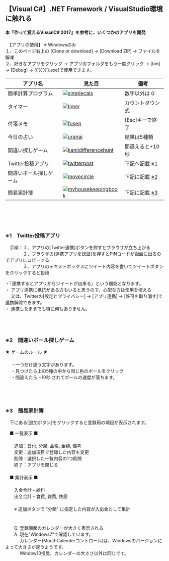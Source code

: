 
## 【Visual C#】.NET Framework / VisualStudio環境に触れる
#### 本『作って覚えるVisualC# 2017』を参考に、いくつかのアプリを開発  

　【アプリの使用】 ※ Windowsのみ  
１、このページ右上の [Clone or download] → [Download ZIP] → ファイルを解凍  
２、好きなアプリをクリック → アプリのフォルダをもう一度クリック → [bin] → [Debug] → [〇〇〇.exe]で使用できます。  

| アプリ名 | 見た目 | 備考 |
| -- | -- | -- |
| 簡単計算プログラム | [![simplecals](https://user-images.githubusercontent.com/39142850/42465438-ec2e5fd6-83e6-11e8-95c4-b375aa308b8d.jpg)](https://github.com/aocattleya/TestVisualC-/blob/master/SimpleCals/SimpleCals/Form1.cs) | 数字以外は 0 |
| タイマー | [![timer](https://user-images.githubusercontent.com/39142850/42465442-f0d8d96c-83e6-11e8-8c87-dae8b94006c8.jpg)](https://github.com/aocattleya/TestVisualC-/blob/master/Timer/Timer/Form1.cs) | カウントダウン式 |
| 付箋メモ | [![fusen](https://user-images.githubusercontent.com/39142850/42465448-f4443470-83e6-11e8-849d-a9af699e5d13.jpg)](https://github.com/aocattleya/TestVisualC-/blob/master/Fusen/Fusen/Form1.cs) | [Esc]キーで終了 |
| 今日の占い | [![uranai](https://user-images.githubusercontent.com/39142850/42465589-5fdc3b4c-83e7-11e8-8977-0e032a09d581.jpg)](https://github.com/aocattleya/TestVisualC-/blob/master/Uranai/Uranai/Form1.cs) | 結果は5種類 |
| 間違い探しゲーム | [![kanjidifferencehunt](https://user-images.githubusercontent.com/39142850/42587763-b04c87fe-8576-11e8-9093-c569f9961a7f.jpg)](https://github.com/aocattleya/TestVisualC-/blob/master/KanjiDifferenceHunt/KanjiDifferenceHunt/Form1.cs) | 間違えると+10秒 |
| Twitter投稿アプリ | [![twitterpost](https://user-images.githubusercontent.com/39142850/42652758-56e00f00-864e-11e8-8f64-ca550ea70f44.jpg)](https://github.com/aocattleya/TestVisualC-/blob/master/TwitterPost/TwitterPost/Form1.cs) | 下記へ記載 [※1](#※1) |
| 間違いボール探しゲーム | [![movecircle](https://user-images.githubusercontent.com/39142850/42757022-6de15e00-8939-11e8-9a5f-84b647f7b0f8.jpg)](https://github.com/aocattleya/TestVisualC-/blob/master/MoveCircle/MoveCircle/Form1.cs) | 下記に記載 [※2](#※2)|
| 簡易家計簿 | [![myhousekeepingbook](https://user-images.githubusercontent.com/39142850/42778437-039a7b46-8978-11e8-88d4-8121a462e2ee.jpg)](https://github.com/aocattleya/TestVisualC-/blob/master/MyHouseKeepingBook/MyHouseKeepingBook/Form1.cs) | 下記に記載 [※3](#※3) |  
  
　  
　  
　  
### <a name="※1"></a>※1　Twitter投稿アプリ  
　手順：１、アプリの[Twitter連携]ボタンを押すとブラウザが立ち上がる  
　　　　２、ブラウザの[連携アプリを認証]を押すとPINコードが画面に出るのでアプリにコピーする  
　　　　３、アプリのテキストボックスにツイート内容を書いてツイートボタンをクリックすると投稿  
  
・『連携するとアプリからツイートが出来る』という機能となります。    
・ アプリ連携に抵抗がある方もいると思うので、心配な方は使用を控える  
　 又は、Twitterの[設定とプライバシー] → [アプリ連携] → [許可を取り消す]で連携解除できます。  
・ 連携したままでも特に何もありません。  
　  
  
　  
### <a name="※2"></a>※2　間違いボール探しゲーム  
  ★ ゲームのルール ★  
　  
  　  ・一つだけ違う文字があります。  
  　  ・見つけたら上の5種の中から同じ色のボールをクリック  
  　  ・間違えたら +10秒 されてボールの速度が落ちます。  
　  
　  
　  
### <a name="※3"></a>※3　簡易家計簿  
　下にある[追加ボタン]をクリックすると登録用の項目が表示されます。  

　■ 一覧表示 ■  
　  
　　追加：日付, 分類, 品名, 金額, 備考  
　　変更：追加項目で登録した内容を変更  
　　削除：選択した一覧内容の1つ削除  
　　終了：アプリを閉じる  
　  
　■ 集計表示 ■  
　  
　　入金合計 - 給料  
　　出金合計 - 食費, 雑費, 住居  
　  
　　※ 追加ボタンで "分類" に指定した内容が入出金として集計  
　  
　  
　　Q. 登録画面のカレンダーが大きく表示される  
　　A. 現在"Windows7"で確認しています。  
　　　 カレンダー(MouthCalenderコントロール)は、Windowsのバージョンによって大きさが違うようです。  
　　 　Window10推奨、カレンダーの大きさ以外は同じです。  
